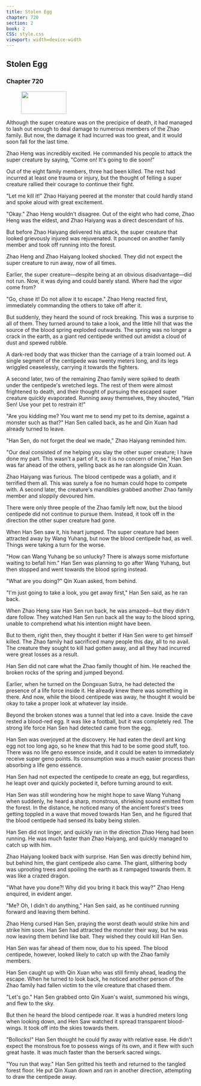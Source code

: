 ```yaml
---
title: Stolen Egg
chapter: 720
section: 2
book: 2
CSS: style.css
viewport: width=device-width
---
```


## Stolen Egg

### Chapter 720

<figure>
	<img src="../Images/gem.gif" alt="" id="gem" width="120" height="60" />
</figure>

Although the super creature was on the precipice of death, it had managed to lash out enough to deal damage to numerous members of the Zhao family. But now, the damage it had incurred was too great, and it would soon fall for the last time.

Zhao Heng was incredibly excited. He commanded his people to attack the super creature by saying, "Come on! It's going to die soon!"

Out of the eight family members, three had been killed. The rest had incurred at least one trauma or injury, but the thought of felling a super creature rallied their courage to continue their fight.

"Let me kill it!" Zhao Haiyang peered at the monster that could hardly stand and spoke aloud with great excitement.

"Okay." Zhao Heng wouldn't disagree. Out of the eight who had come, Zhao Heng was the eldest, and Zhao Haiyang was a direct descendant of his.

But before Zhao Haiyang delivered his attack, the super creature that looked grievously injured was rejuvenated. It pounced on another family member and took off running into the forest.

Zhao Heng and Zhao Haiyang looked shocked. They did not expect the super creature to run away, now of all times.

Earlier, the super creature—despite being at an obvious disadvantage—did not run. Now, it was dying and could barely stand. Where had the vigor come from?

"Go, chase it! Do not allow it to escape." Zhao Heng reacted first, immediately commanding the others to take off after it.

But suddenly, they heard the sound of rock breaking. This was a surprise to all of them. They turned around to take a look, and the little hill that was the source of the blood spring exploded outwards. The spring was no longer a crack in the earth, as a giant red centipede writhed out amidst a cloud of dust and spewed rubble.

A dark-red body that was thicker than the carriage of a train loomed out. A single segment of the centipede was twenty meters long, and its legs wriggled ceaselessly, carrying it towards the fighters.

A second later, two of the remaining Zhao family were spiked to death under the centipede's wretched legs. The rest of them were almost frightened to death, and their thought of pursuing the escaped super creature quickly evaporated. Running away themselves, they shouted, "Han Sen! Use your pet to restrain it!"

"Are you kidding me? You want me to send my pet to its demise, against a monster such as that?" Han Sen called back, as he and Qin Xuan had already turned to leave.

"Han Sen, do not forget the deal we made," Zhao Haiyang reminded him.

"Our deal consisted of me helping you slay the other super creature; I have done my part. This wasn't a part of it, so it is no concern of mine," Han Sen was far ahead of the others, yelling back as he ran alongside Qin Xuan.

Zhao Haiyang was furious. The blood centipede was a goliath, and it terrified them all. This was surely a foe no human could hope to compete with. A second later, the creature's mandibles grabbed another Zhao family member and sloppily devoured him.

There were only three people of the Zhao family left now, but the blood centipede did not continue to pursue them. Instead, it took off in the direction the other super creature had gone.

When Han Sen saw it, his heart jumped. The super creature had been attracted away by Wang Yuhang, but now the blood centipede had, as well. Things were taking a turn for the worse.

"How can Wang Yuhang be so unlucky? There is always some misfortune waiting to befall him." Han Sen was planning to go after Wang Yuhang, but then stopped and went towards the blood spring instead.

"What are you doing?" Qin Xuan asked, from behind.

"I'm just going to take a look, you get away first," Han Sen said, as he ran back.

When Zhao Heng saw Han Sen run back, he was amazed—but they didn't dare follow. They watched Han Sen run back all the way to the blood spring, unable to comprehend what his intention might have been.

But to them, right then, they thought it better if Han Sen were to get himself killed. The Zhao family had sacrificed many people this day, all to no avail. The creature they sought to kill had gotten away, and all they had incurred were great losses as a result.

Han Sen did not care what the Zhao family thought of him. He reached the broken rocks of the spring and jumped beyond.

Earlier, when he turned on the Dongxuan Sutra, he had detected the presence of a life force inside it. He already knew there was something in there. And now, while the blood centipede was away, he thought it would be okay to take a proper look at whatever lay inside.

Beyond the broken stones was a tunnel that led into a cave. Inside the cave rested a blood-red egg. It was like a football, but it was completely red. The strong life force Han Sen had detected came from the egg.

Han Sen was overjoyed at the discovery. He had eaten the devil ant king egg not too long ago, so he knew that this had to be some good stuff, too. There was no life geno essence inside, and it could be eaten to immediately receive super geno points. Its consumption was a much easier process than absorbing a life geno essence.

Han Sen had not expected the centipede to create an egg, but regardless, he leapt over and quickly pocketed it, before turning around to exit.

Han Sen was still wondering how he might hope to save Wang Yuhang when suddenly, he heard a sharp, monstrous, shrieking sound emitted from the forest. In the distance, he noticed many of the ancient forest's trees getting toppled in a wave that moved towards Han Sen, and he figured that the blood centipede had sensed its baby being stolen.

Han Sen did not linger, and quickly ran in the direction Zhao Heng had been running. He was much faster than Zhao Haiyang, and quickly managed to catch up with him.

Zhao Haiyang looked back with surprise. Han Sen was directly behind him, but behind him, the giant centipede also came. The giant, slithering body was uprooting trees and spoiling the earth as it rampaged towards them. It was like a crazed dragon.

"What have you done?! Why did you bring it back this way?" Zhao Heng enquired, in evident anger.

"Me? Oh, I didn't do anything," Han Sen said, as he continued running forward and leaving them behind.

Zhao Heng cursed Han Sen, praying the worst death would strike him and strike him soon. Han Sen had attracted the monster their way, but he was now leaving them behind like bait. They wished they could kill Han Sen.

Han Sen was far ahead of them now, due to his speed. The blood centipede, however, looked likely to catch up with the Zhao family members.

Han Sen caught up with Qin Xuan who was still firmly ahead, leading the escape. When he turned to look back, he noticed another person of the Zhao family had fallen victim to the vile creature that chased them.

"Let's go." Han Sen grabbed onto Qin Xuan's waist, summoned his wings, and flew to the sky.

But then he heard the blood centipede roar. It was a hundred meters long when looking down, and Hen Saw watched it spread transparent blood-wings. It took off into the skies towards them.

"Bollocks!" Han Sen thought he could fly away with relative ease. He didn't expect the monstrous foe to possess wings of its own, and it flew with such great haste. It was much faster than the berserk sacred wings.

"You run that way." Han Sen gritted his teeth and returned to the tangled forest floor. He put Qin Xuan down and ran in another direction, attempting to draw the centipede away.